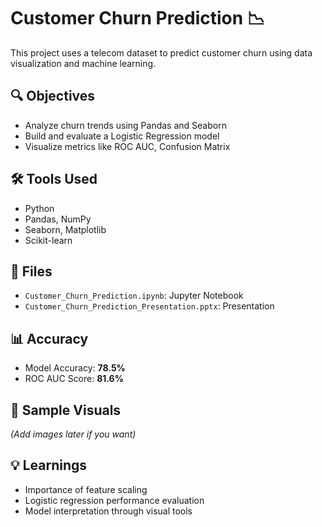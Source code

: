 # Customer Churn Prediction 📉

This project uses a telecom dataset to predict customer churn using data visualization and machine learning.

## 🔍 Objectives
- Analyze churn trends using Pandas and Seaborn
- Build and evaluate a Logistic Regression model
- Visualize metrics like ROC AUC, Confusion Matrix

## 🛠️ Tools Used
- Python
- Pandas, NumPy
- Seaborn, Matplotlib
- Scikit-learn

## 📁 Files
- `Customer_Churn_Prediction.ipynb`: Jupyter Notebook
- `Customer_Churn_Prediction_Presentation.pptx`: Presentation

## 📊 Accuracy
- Model Accuracy: **78.5%**
- ROC AUC Score: **81.6%**

## 📸 Sample Visuals
*(Add images later if you want)*

## 💡 Learnings
- Importance of feature scaling
- Logistic regression performance evaluation
- Model interpretation through visual tools

